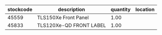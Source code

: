 |stockcode|description|quantity|location|
|---------|-----------|--------|--------|
|45559|TLS150Xe Front Panel|1.00||
|45833|TLS120Xe-QD FRONT LABEL|1.00||
